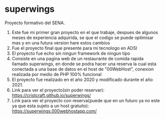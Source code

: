 # superwings
Proyecto formativo del SENA.
1. Este fue mi primer gran proyecto en el que trabaje, despues de algunos meses de experiencia adquirida, se que el codigo
se puede optimisar mas y en una futura version hare estos cambios
2. Fue el proyecto final que presente para mi tecnologo en ADSI
3. El proyecto fue echo sin ningun framework de ningun tipo
4. Consiste en una pagina web de un restaurante de comida rapida llamado superwings, en donde se podra hacer una reserva la cual esta conectada a una base de datos
en el host de "00WebHost", conexion realizada por medio de PHP 100% funcional
5. El proyecto fue realizado en el año 2020 y modificado durante el año 2021.
6. Link para ver el proyecto(sin poder reservar): https://cristcraft.github.io/superwings/ 
7. Link para ver el proyecto con reserva(puede que en un futuro ya no este ya que esta sujeto a un host gratuito):  https://superwings.000webhostapp.com/
